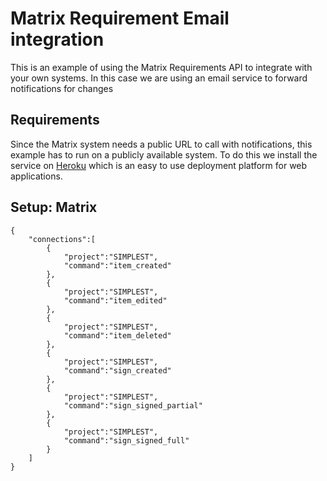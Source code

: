 # Matrix Requirement Email integration
This is an example of using the Matrix Requirements API to integrate with your own systems. In this case we are using an email service to forward notifications for changes

## Requirements
Since the Matrix system needs a public URL to call with notifications, this example has to run on a publicly available system. To do this we install the service on [Heroku](http://www.heroku.com) which is an easy to use deployment platform for web applications.

## Setup: Matrix

    {
        "connections":[
            {
                "project":"SIMPLEST",
                "command":"item_created"
            },
            {
                "project":"SIMPLEST",
                "command":"item_edited"
            },
            {
                "project":"SIMPLEST",
                "command":"item_deleted"
            },
            {
                "project":"SIMPLEST",
                "command":"sign_created"
            },
            {
                "project":"SIMPLEST",
                "command":"sign_signed_partial"
            },
            {
                "project":"SIMPLEST",
                "command":"sign_signed_full"
            }
        ]
    }